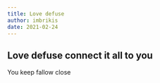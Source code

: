 ```yaml
---
title: Love defuse
author: imbrikis
date: 2021-02-24
---
```


## Love defuse connect it all to you

You keep fallow close
